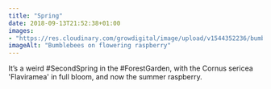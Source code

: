 ```yaml
---
title: "Spring"
date: 2018-09-13T21:52:38+01:00
images: 
- "https://res.cloudinary.com/growdigital/image/upload/v1544352236/bumblebee-43943340054.jpg"
imageAlt: "Bumblebees on flowering raspberry"
---
```


It’s a weird #SecondSpring in the #ForestGarden, with the Cornus sericea 'Flaviramea' in full bloom, and now the summer raspberry.

